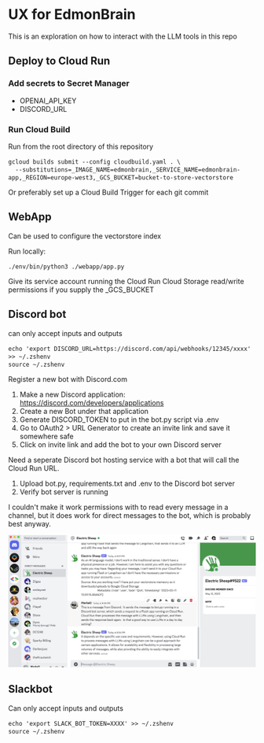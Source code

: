 # UX for EdmonBrain

This is an exploration on how to interact with the LLM tools in this repo

## Deploy to Cloud Run

### Add secrets to Secret Manager

* OPENAI_API_KEY
* DISCORD_URL

### Run Cloud Build

Run from the root directory of this repository

```
gcloud builds submit --config cloudbuild.yaml . \
  --substitutions=_IMAGE_NAME=edmonbrain,_SERVICE_NAME=edmonbrain-app,_REGION=europe-west3,_GCS_BUCKET=bucket-to-store-vectorstore
```

Or preferably set up a Cloud Build Trigger for each git commit


## WebApp

Can be used to configure the vectorstore index

Run locally:

```
./env/bin/python3 ./webapp/app.py   
```

Give its service account running the Cloud Run Cloud Storage read/write permissions if you supply the _GCS_BUCKET

## Discord bot

can only accept inputs and outputs

```
echo 'export DISCORD_URL=https://discord.com/api/webhooks/12345/xxxx' >> ~/.zshenv
source ~/.zshenv
```

Register a new bot with Discord.com

1. Make a new Discord application: https://discord.com/developers/applications
1. Create a new Bot under that application
1. Generate DISCORD_TOKEN to put in the bot.py script via .env
1. Go to OAuth2 > URL Generator to create an invite link and save it somewhere safe
1. Click on invite link and add the bot to your own Discord server

Need a seperate Discord bot hosting service with a bot that will call the Cloud Run URL.

1. Upload bot.py, requirements.txt and .env to the Discord bot server
1. Verify bot server is running

I couldn't make it work permissions with to read every message in a channel, but it does work for direct messages to the bot, which is probably best anyway.

![](img/discord-llm-bit.png)

## Slackbot

Can only accept inputs and outputs

```
echo 'export SLACK_BOT_TOKEN=XXXX' >> ~/.zshenv
source ~/.zshenv
```